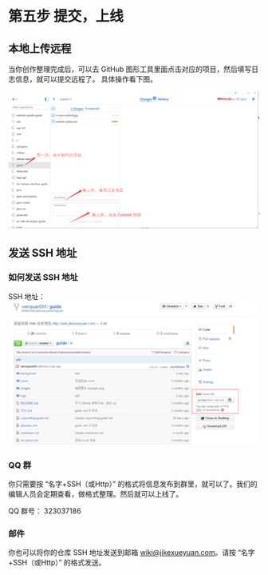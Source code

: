 # 第五步 提交，上线

## 本地上传远程

当你创作整理完成后，可以去 GitHub 图形工具里面点击对应的项目，然后填写日志信息，就可以提交远程了。
具体操作看下图。

![](images/submit.png)

## 发送 SSH 地址

### 如何发送 SSH 地址

SSH 地址：![](images/oper1.png)

### QQ 群

你只需要按 “名字+SSH（或Http）” 的格式将信息发布到群里，就可以了。我们的编辑人员会定期查看，做格式整理。然后就可以上线了。

QQ 群号： 323037186

### 邮件

你也可以将你的仓库 SSH 地址发送到邮箱 wiki@jikexueyuan.com。请按 “名字+SSH（或Http）” 的格式发送。


